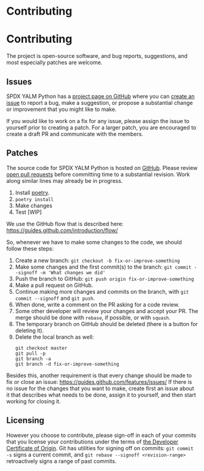 # Contributing

# Contributing
The project is open-source software, and bug reports, suggestions, and most especially patches are welcome.

## Issues
SPDX YALM Python has a [project page on GitHub](https://github.com/m1kit/yalm-python) where you can [create an issue](https://github.com/m1kit/yalm-python/issues) to report a bug, make a suggestion, or propose a substantial change or improvement that you might like to make.

If you would like to work on a fix for any issue, please assign the issue to yourself prior to creating a patch. For a larger patch, you are encouraged to create a draft PR and communicate with the members.

## Patches
The source code for SPDX YALM Python is hosted on [GitHub](https://github.com/m1kit/yalm-python). Please review [open pull requests](https://github.com/m1kit/yalm-python/pulls) before committing time to a substantial revision. Work along similar lines may already be in progress.

1. Install [poetry](https://python-poetry.org/docs/#installation).
2. `poetry install`
3. Make changes
4. Test [WIP]


We use the GitHub flow that is described here: https://guides.github.com/introduction/flow/

So, whenever we have to make some changes to the code, we should follow these steps:
1. Create a new branch:
    `git checkout -b fix-or-improve-something`
2. Make some changes and the first commit(s) to the branch: 
    `git commit --signoff -m 'What changes we did'`
3. Push the branch to GitHub:
    `git push origin fix-or-improve-something`
4. Make a pull request on GitHub.
5. Continue making more changes and commits on the branch, with `git commit --signoff` and `git push`.
6. When done, write a comment on the PR asking for a code review.
7. Some other developer will review your changes and accept your PR. The merge should be done with `rebase`, if possible, or with `squash`.
8. The temporary branch on GitHub should be deleted (there is a button for deleting it).
9. Delete the local branch as well:
    ```
    git checkout master
    git pull -p
    git branch -a
    git branch -d fix-or-improve-something
    ```

Besides this, another requirement is that every change should be made to fix or close an issue: https://guides.github.com/features/issues/
If there is no issue for the changes that you want to make, create first an issue about it that describes what needs to be done, assign it to yourself, and then start working for closing it.

## Licensing
However you choose to contribute, please sign-off in each of your commits that you license your contributions under the terms of [the Developer Certificate of Origin](https://developercertificate.org/). Git has utilities for signing off on commits: `git commit -s` signs a current commit, and `git rebase --signoff <revision-range>` retroactively signs a range of past commits.
